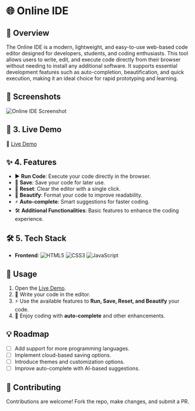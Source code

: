 # 🌐 Online IDE

## 🚀 Overview
The Online IDE is a modern, lightweight, and easy-to-use web-based code editor designed for developers, students, and coding enthusiasts. This tool allows users to write, edit, and execute code directly from their browser without needing to install any additional software. It supports essential development features such as auto-completion, beautification, and quick execution, making it an ideal choice for rapid prototyping and learning.

## 📸 Screenshots
![Online IDE Screenshot](https://i.ibb.co.com/21X295GZ/Screenshot-11-3-2025-13116-127-0-0-1.jpg)

## 🚀 3. Live Demo
🔗 [Live Demo](https://onlineide-novara.netlify.app/)

## ✨ 4. Features
- ▶️ **Run Code**: Execute your code directly in the browser.
- 💾 **Save**: Save your code for later use.
- 🔄 **Reset**: Clear the editor with a single click.
- 🎨 **Beautify**: Format your code to improve readability.
- ⚡ **Auto-complete**: Smart suggestions for faster coding.
- 🛠️ **Additional Functionalities**: Basic features to enhance the coding experience.

## 🛠 5. Tech Stack
- **Frontend**: ![HTML5](https://img.shields.io/badge/-HTML5-orange?style=flat&logo=html5) 
  ![CSS3](https://img.shields.io/badge/-CSS3-blue?style=flat&logo=css3) 
  ![JavaScript](https://img.shields.io/badge/-JavaScript-yellow?style=flat&logo=javascript)

## 🎯 Usage
1. Open the [Live Demo](https://onlineide-novara.netlify.app/).
2. 📝 Write your code in the editor.
3. ⚡ Use the available features to **Run, Save, Reset, and Beautify** your code.
4. 🚀 Enjoy coding with **auto-complete** and other enhancements.

## 💡 Roadmap
- [ ] Add support for more programming languages.
- [ ] Implement cloud-based saving options.
- [ ] Introduce themes and customization options.
- [ ] Improve auto-complete with AI-based suggestions.

## 🤝 Contributing
Contributions are welcome! Fork the repo, make changes, and submit a PR.

